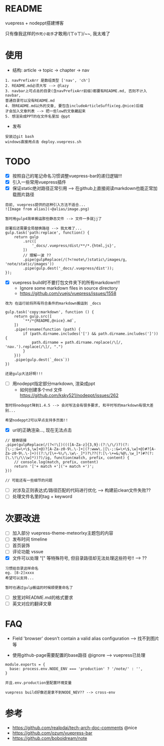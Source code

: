 # README

vuepress + nodeppt搭建博客

只有像我这样的`作死小能手`才敢用/(ㄒoㄒ)/~~, 我太难了

# 使用

- 结构: article -> topic -> chapter -> nav

```
1. navPrefixArr 是数组类型 ['nav', 'ch'] 
2. README.md必须大写 --> @lazy
3. navbar上可点击的目录(含navPrefixArr前缀)都要有README.md, 否则不计入navbar,
普通目录可以没有README.md
4. 除README.md以外的文章, 要包含includeArticleSuffix(eg.@nice)后缀
才会加入文章列表 --> 把一些low的文章藏起来
5. 想渲染成PPT的在文件名里加 @ppt
```

- 发布

```
安装过git bash
windows直接用点击 deploy.vuepress.sh
```

# TODO

- [x] 按照自己的笔记命名习惯调整vuepress-bar的递归逻辑!!!
- [x] 引入一些常用vuepress插件
- [x] 保证static绝对路径正常引用 --> 在github上直接阅读markdown也能正常加载图片路径

```
目前, vuepress提供的这种引入方法不适合...
![Image from alias](~@alias/image.png)

暂时用gulp4简单搬运那些静态文件 --> 文件一多就jj了

部署后还需要全局替换路径 --> 我太难了...
gulp.task('path:replace', function() {
    return gulp
        .src([
            '_docs/.vuepress/dist/**/*.{html,js}',
        ])
        // 理解一波 ??
        .pipe(gulpReplace(/(?<!note\/)static\/images/g, 'note/static/images'))
        .pipe(gulp.dest('_docs/.vuepress/dist'));
});
```

- [x] vuepress build时不要打包文件夹下的所有markdown!!!
    - Ignore some markdown files in source directory 
    - https://github.com/vuejs/vuepress/issues/1558

```
改为 在运行前将所有符合条件的markdown搬运到 _docs

gulp.task('copy:markdown', function () {
    return gulp.src([
        `**/*{README,@nice}.md`,
    ])
    .pipe(rename(function (path) {
        if (path.dirname.includes('[') && path.dirname.includes(']')) {
            path.dirname = path.dirname.replace(/\[/, 'nav.').replace(/\]/, ".")
        }
    }))
    .pipe(gulp.dest(`_docs`))
})

还是gulp大法好啊!!!
```

- [ ] 用nodeppt指定部分markdown, 渲染成ppt
    - 如何创建多个md 文件 https://github.com/ksky521/nodeppt/issues/262

```
暂时将nodeppt降到1.4.5 --> 会对写法会有很多要求, 和平时写的markdown有很大差别...

希望nodeppt2可以早点支持多页面!!
```

- [X] url的正确渲染..., 现在无法点击

```
// 替换链接
.pipe(gulpReplace(/(?<!\[)((([A-Za-z]{3,9}:(?:\/\/)?)(?:[\-;:&=\+\$,\w]+@)?[A-Za-z0-9\.\-]+|(?:www\.|[\-;:&=\+\$,\w]+@)#?[A-Za-z0-9\.\-]+)((?:\/[\+~%\/\.\w\-_]*)?\??(?:[\-\+=&;%@\.\w_]*)#?(?:[\.\!\/\\\w]*))?)/ig, function(match, prefix, content) {
    // console.log(match, prefix, content)
    return '['+ match +']('+ match +')';
}))

// 可能还有一些细节的问题
```

- [ ] 对涉及正则表达式/路径匹配的代码进行优化 --> 构建前clean文件失败??
- [ ] 处理文件名里的tag + keyword

# 次要改进

- [ ] 加入部分 vuepress-theme-meteorlxy主题包的内容 
- [ ] 发布时间 timeline
- [ ] 首页装饰
- [ ] 评论功能 vssue
- [x] 文件可以处理 "[" 等特殊符号, 但目录路径却无法处理这些符号!! --> ??

```
习惯给目录这样命名
eg. [8-2]xxxx
希望可以支持...

暂时也通过gulp搬运的时候顺便重命名了
```

- [ ] 放宽对README.md的格式要求
- [ ] 英文对应的翻译文章

# FAQ

- Field 'browser' doesn't contain a valid alias configuration --> 找不到图片等

- 使用github-page需要配置的base路径 @ignore --> vuepress已处理

```
module.exports = {
  base: process.env.NODE_ENV === 'production' ? '/note/' : '',
}

并且.env.production里配置环境变量

vuepress build好像还是拿不到NODE_NEV?? --> cross-env
```


# 参考

- https://github.com/realpdai/tech-arch-doc-comments @nice
- https://github.com/ozum/vuepress-bar
- https://github.com/boboidream/note

